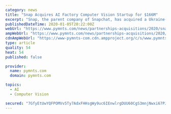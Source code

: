 ```yaml
---
category: news
title: "Snap Acquires AI Factory Computer Vision Startup for $166M"
excerpt: "Snap, the parent company of Snapchat, has acquired a Ukraine-based company called AI Factory, to help the social media app provide a new type of video service that uses a person’s face to play ..."
publishedDateTime: 2020-01-05T20:22:00Z
webUrl: "https://www.pymnts.com/news/partnerships-acquisitions/2020/snap-acquires-ai-factory-computer-vision-startup/"
ampWebUrl: "https://www.pymnts.com/news/partnerships-acquisitions/2020/snap-acquires-ai-factory-computer-vision-startup/amp/"
cdnAmpWebUrl: "https://www-pymnts-com.cdn.ampproject.org/c/s/www.pymnts.com/news/partnerships-acquisitions/2020/snap-acquires-ai-factory-computer-vision-startup/amp/"
type: article
quality: 54
heat: 54
published: false

provider:
  name: pymnts.com
  domain: pymnts.com

topics:
  - AI
  - Computer Vision

secured: "7GfyEtUwYQFPOMVv5Ty7AdxFHHsgWy9uc6IEnwlrgDUU60CgS3mnjNwxi67PJVctr0lHzaEyLXRqdlfOU60mqEdyAHaz4qKxQr4fCAaKsS8UggQcKupZ1XNZKc61jX+WzEWyXiWalg7DTmh6bXcPJsE4PtOnU9jmYwK1h6hCUHlRPcelfXkaWgYlUHqAkV89pSjP6gxZ2i3ymcYc+TnqiD5MVbKKYopBSeXDirXGDnqRBh/LEJqI0anMH3kA8IiHm+/HJR1JbJ78mjuOTqTI0NeYWPmMTn/FjVqqbwXKYeBSEb2HlBF+ixBUFpqZQTmD;j8j8X6faosF7c2RvemnR3g=="
---
```


